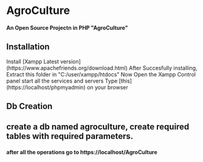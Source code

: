# AgroCulture
<h4>An Open Source Projectn in PHP "AgroCulture"</h4>

<h2>Installation</h2>
<p>Install [Xampp Latest version](https://www.apachefriends.org/download.html)
After Succesfully installing, Extract this folder in "C:/user/xampp/htdocs"
Now Open the Xampp Control panel start all the services and servers
Type [this](https://localhost/phpmyadmin) on your browser</p>

<h2>Db Creation<h2/>
<p>create a db named agroculture, create required tables with required parameters.</p>
  
<h4>after all the operations go to https://localhost/AgroCulture</h4>
